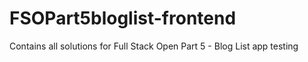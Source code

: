 # FSOPart5bloglist-frontend

Contains all solutions for Full Stack Open Part 5 - Blog List app testing
